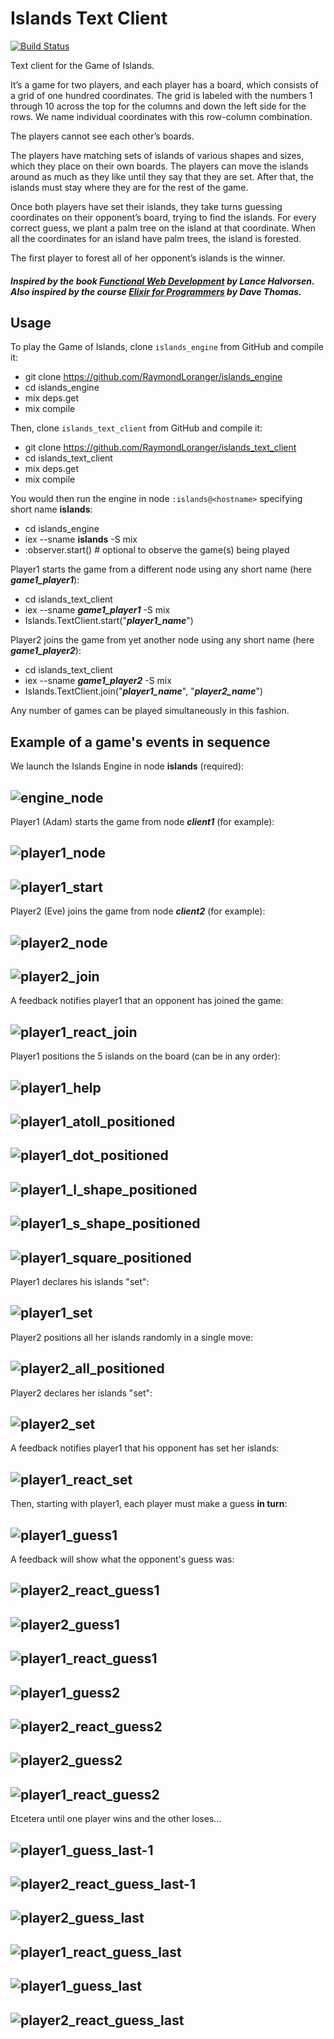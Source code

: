 # Islands Text Client

[![Build Status](https://travis-ci.org/RaymondLoranger/islands_text_client.svg?branch=master)](https://travis-ci.org/RaymondLoranger/islands_text_client)

Text client for the Game of Islands.

It’s a game for two players, and each player has a board, which consists of a
grid of one hundred coordinates. The grid is labeled with the numbers 1 through
10 across the top for the columns and down the left side for the rows. We name
individual coordinates with this row-column combination.

The players cannot see each other’s boards.

The players have matching sets of islands of various shapes and sizes, which
they place on their own boards. The players can move the islands around as
much as they like until they say that they are set. After that, the islands must
stay where they are for the rest of the game.

Once both players have set their islands, they take turns guessing coordinates
on their opponent’s board, trying to find the islands. For every correct guess,
we plant a palm tree on the island at that coordinate. When all the coordinates
for an island have palm trees, the island is forested.

The first player to forest all of her opponent’s islands is the winner.

##### Inspired by the book [Functional Web Development](https://pragprog.com/book/lhelph/functional-web-development-with-elixir-otp-and-phoenix) by Lance Halvorsen.</br>Also inspired by the course [Elixir for Programmers](https://codestool.coding-gnome.com/courses/elixir-for-programmers) by Dave Thomas.

## Usage

To play the Game of Islands, clone `islands_engine` from GitHub and compile it:

  - git clone https://github.com/RaymondLoranger/islands_engine
  - cd islands_engine
  - mix deps.get
  - mix compile

Then, clone `islands_text_client` from GitHub and compile it:

  - git clone https://github.com/RaymondLoranger/islands_text_client
  - cd islands_text_client
  - mix deps.get
  - mix compile

You would then run the engine in node `:islands@<hostname>` specifying short name **islands**:

  - cd islands_engine
  - iex --sname **islands** -S mix
  - :observer.start() # optional to observe the game(s) being played

Player1 starts the game from a different node using any short name (here **_game1_player1_**):

  - cd islands_text_client
  - iex --sname **_game1_player1_** -S mix
  - Islands.TextClient.start("**_player1_name_**")

Player2 joins the game from yet another node using any short name (here **_game1_player2_**):

  - cd islands_text_client
  - iex --sname **_game1_player2_** -S mix
  - Islands.TextClient.join("**_player1_name_**", "**_player2_name_**")

Any number of games can be played simultaneously in this fashion.

## Example of a game's events in sequence
We launch the Islands Engine in node **islands** (required):
## ![engine_node](images/engine_node.png)
Player1 (Adam) starts the game from node **_client1_** (for example):
## ![player1_node](images/player1_node.png)
## ![player1_start](images/player1_start.png)
Player2 (Eve) joins the game from node **_client2_** (for example):
## ![player2_node](images/player2_node.png)
## ![player2_join](images/player2_join.png)
A feedback notifies player1 that an opponent has joined the game:
## ![player1_react_join](images/player1_react_join.png)
Player1 positions the 5 islands on the board (can be in any order):
## ![player1_help](images/player1_help.png)
## ![player1_atoll_positioned](images/player1_atoll_positioned.png)
## ![player1_dot_positioned](images/player1_dot_positioned.png)
## ![player1_l_shape_positioned](images/player1_l_shape_positioned.png)
## ![player1_s_shape_positioned](images/player1_s_shape_positioned.png)
## ![player1_square_positioned](images/player1_square_positioned.png)
Player1 declares his islands "set":
## ![player1_set](images/player1_set.png)
Player2 positions all her islands randomly in a single move:
## ![player2_all_positioned](images/player2_all_positioned.png)
Player2 declares her islands "set":
## ![player2_set](images/player2_set.png)
A feedback notifies player1 that his opponent has set her islands:
## ![player1_react_set](images/player1_react_set.png)
Then, starting with player1, each player must make a guess **in turn**:
## ![player1_guess1](images/player1_guess1.png)
A feedback will show what the opponent's guess was:
## ![player2_react_guess1](images/player2_react_guess1.png)
## ![player2_guess1](images/player2_guess1.png)
## ![player1_react_guess1](images/player1_react_guess1.png)
## ![player1_guess2](images/player1_guess2.png)
## ![player2_react_guess2](images/player2_react_guess2.png)
## ![player2_guess2](images/player2_guess2.png)
## ![player1_react_guess2](images/player1_react_guess2.png)
Etcetera until one player wins and the other loses...
## ![player1_guess_last-1](images/player1_guess_last-1.png)
## ![player2_react_guess_last-1](images/player2_react_guess_last-1.png)
## ![player2_guess_last](images/player2_guess_last.png)
## ![player1_react_guess_last](images/player1_react_guess_last.png)
## ![player1_guess_last](images/player1_guess_last.png)
## ![player2_react_guess_last](images/player2_react_guess_last.png)
